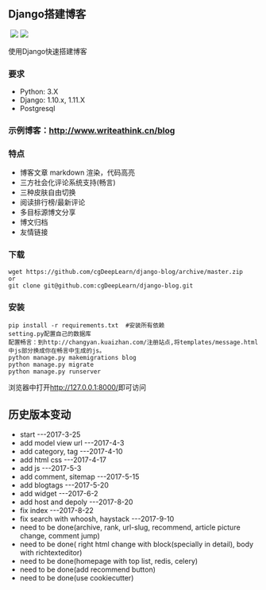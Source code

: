 ## Django搭建博客
  [![](https://img.shields.io/badge/Django-1.11-green.svg)](http://www.writeathink.cn/blog/)
[![](https://img.shields.io/badge/Powered%20by-@cgDeepLearn-blue.svg)](http://www.writeathink.cn/blog/)

使用Django快速搭建博客
### 要求
* Python: 3.X
* Django: 1.10.x, 1.11.X
* Postgresql

### 示例博客：<http://www.writeathink.cn/blog>

### 特点

* 博客文章 markdown 渲染，代码高亮
* 三方社会化评论系统支持(畅言)
* 三种皮肤自由切换
* 阅读排行榜/最新评论
* 多目标源博文分享
* 博文归档
* 友情链接

### 下载
```
wget https://github.com/cgDeepLearn/django-blog/archive/master.zip
or
git clone git@github.com:cgDeepLearn/django-blog.git
```

### 安装
```
pip install -r requirements.txt  #安装所有依赖
setting.py配置自己的数据库
配置畅言：到http://changyan.kuaizhan.com/注册站点,将templates/message.html中js部分换成你在畅言中生成的js。
python manage.py makemigrations blog
python manage.py migrate
python manage.py runserver
```

浏览器中打开<http://127.0.0.1:8000/>即可访问

## 历史版本变动

* start    ---2017-3-25
* add model view url    ---2017-4-3
* add category, tag  ---2017-4-10
* add html css ---2017-4-17
* add js  ---2017-5-3
* add comment, sitemap  ---2017-5-15
* add blogtags  ---2017-5-20
* add widget  ---2017-6-2
* add host and depoly  ---2017-8-20
* fix index  ---2017-8-22
* fix search with whoosh, haystack ---2017-9-10
* need to be done(archive, rank, url-slug, recommend, article picture change, comment jump)
* need to be done( right html change with block(specially in detail), body with richtexteditor)
* need to be done(homepage with top list, redis, celery)
* need to be done(add recommend button)
* need to be done(use cookiecutter)

